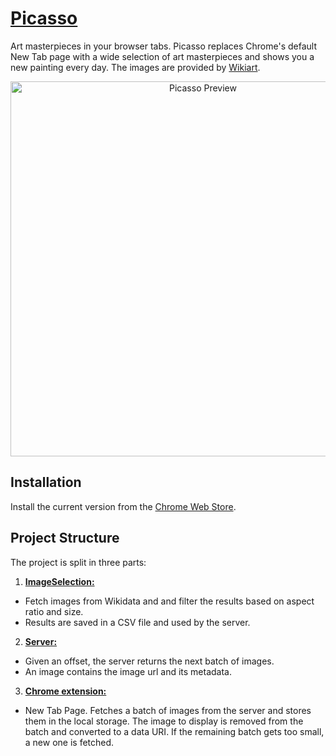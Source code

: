 # [Picasso](https://chrome.google.com/webstore/detail/picasso-new-tab-page/dlckklnbefkepkjemodnlbjokaimbedb)

Art masterpieces in your browser tabs. Picasso replaces Chrome's default New Tab page with a wide selection of art masterpieces and shows you a new painting every day.
The images are provided by [Wikiart](https://www.wikiart.org/).

<p align="center">
  <img src="https://cloud.githubusercontent.com/assets/7422050/20642802/6bb8d3fc-b419-11e6-8350-31431ef3181c.png" width="600" alt="Picasso Preview"/>
</p>

## Installation

Install the current version from the [Chrome Web Store](https://chrome.google.com/webstore/detail/picasso-new-tab-page/dlckklnbefkepkjemodnlbjokaimbedb).

## Project Structure

The project is split in three parts:

1. [**ImageSelection:**](https://github.com/fawind/picasso/blob/master/imageSelection/imageSelection.ipynb)
  * Fetch images from Wikidata and and filter the results based on aspect ratio and size.
  * Results are saved in a CSV file and used by the server.
2. [**Server:**](https://github.com/fawind/picasso/tree/master/server)
  * Given an offset, the server returns the next batch of images.
  * An image contains the image url and its metadata.
3. [**Chrome extension:**](https://github.com/fawind/picasso/tree/master/chrome)
  * New Tab Page. Fetches a batch of images from the server and stores them in the local storage. The image to display is removed from the batch and converted to a data URI. If the remaining batch gets too small, a new one is fetched.

